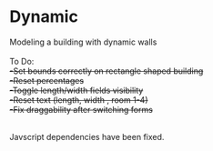 Dynamic
=======

Modeling a building with dynamic walls<br>
<br>
To Do:<br>
~~-Set bounds correctly on rectangle shaped building~~<br>
~~-Reset percentages~~<br>
~~-Toggle length/width fields visibility~~<br>
~~-Reset text (length, width , room 1-4)~~<br>
~~-Fix draggability after switching forms~~<br>
<br>

Javscript dependencies have been fixed. 


